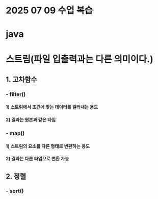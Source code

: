 # 2025 07 09 수업 복습
# java
# 스트림(파일 입출력과는 다른 의미이다.)
## 1. 고차함수
### - filter()
#### 1) 스트림에서 조건에 맞는 데이터를 걸러내는 용도
#### 2) 결과는 원본과 같은 타입
### - map()
#### 1) 스트림의 요소를 다른 형태로 변환하는 용도
#### 2) 결과는 다른 타입으로 변환 가능

## 2. 정렬
### - sort()
